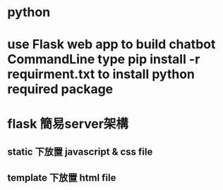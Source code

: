 # python
use Flask web app to build chatbot
CommandLine type pip install -r requirment.txt to install python required package
===========================
flask 簡易server架構
===========================
static 下放置 javascript & css file
-------------------------------------
template 下放置 html file
--------------------------------------
